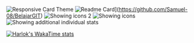 ![Responsive Card Theme](https://github-readme-stats.vercel.app/api?username=Samuel-08&show_icons=true&theme=cobalt2)
![Readme Card](https://github-readme-stats.vercel.app/api/pin/?username=Samuel-08&repo=BelajarGIT)](https://github.com/Samuel-08/BelajarGIT)
![Showing icons 2](https://github-readme-stats.vercel.app/api?username=Samuel-08&show_icons=true&theme=ocean_dark)
![Showing icons](https://github-readme-stats.vercel.app/api?username=Samuel-08&show_icons=true)
![Showing additional individual stats](https://github-readme-stats.vercel.app/api?username=Samuel-08&show=reviews,discussions_started,discussions_answered,prs_merged,prs_merged_percentage)


 [![Harlok's WakaTime stats](https://github-readme-stats.vercel.app/api/wakatime?username=ffflabs)](https://github.com/Samuel-08/belajarGIT)
